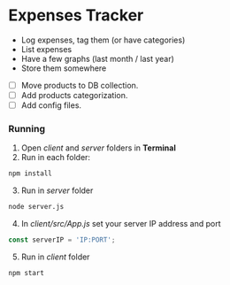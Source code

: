 # Expenses Tracker

  * Log expenses, tag them (or have categories)
  * List expenses
  * Have a few graphs (last month / last year)
  * Store them somewhere

- [ ] Move products to DB collection.
- [ ] Add products categorization.
- [ ] Add config files.

### Running

1. Open *client* and *server* folders in **Terminal**
2. Run in each folder:
```bash
npm install
```
3. Run in *server* folder
```bash
node server.js
```
4. In *client/src/App.js* set your server IP address and port
```javascript
const serverIP = 'IP:PORT';
```
5. Run in *client* folder
```bash
npm start
```

